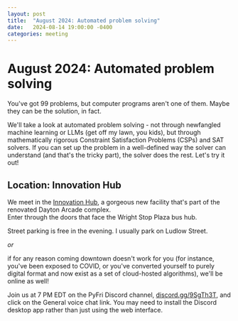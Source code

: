 ```yaml
---
layout: post
title:  "August 2024: Automated problem solving"
date:   2024-08-14 19:00:00 -0400
categories: meeting
---
```


# August 2024: Automated problem solving

You've got 99 problems, but computer programs aren't one of them.
Maybe they can be the solution, in fact.

We'll take a look at automated problem solving - not through 
newfangled machine learning or LLMs (get off my lawn, you kids), 
but through mathematically rigorous Constraint Satisfaction 
Problems (CSPs) and SAT solvers.  If you can set up the problem 
in a well-defined way the solver can understand (and that's the
tricky part), the solver does the rest.  Let's try it out!

## Location: Innovation Hub 

We meet in the [Innovation Hub](https://www.thehubdayton.com/), 
a gorgeous new facility that's part of the renovated Dayton Arcade complex.  
Enter through the doors that face the Wright Stop Plaza bus hub.

Street parking is free in the evening.  I usually park on Ludlow Street.

*or* 

if for any reason coming downtown doesn't work for you (for instance, 
you've been exposed to COVID, or you've converted yourself to purely 
digital format and now exist as 
a set of cloud-hosted algorithms), we'll be online as well!  

Join us at 7 PM EDT on the PyFri Discord channel, [discord.gg/9SgTh3T](https://discord.gg/9SgTh3T), and click on the 
General voice chat link.  You may need to install the Discord desktop app rather than just using 
the web interface.

